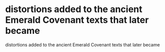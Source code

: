 # distortions added to the ancient Emerald Covenant texts that later became

distortions added to the ancient Emerald Covenant texts that later became